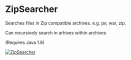 # ZipSearcher
Searches files in Zip compatible archives. e.g. jar, war, zip.

Can recursively search in arhives within archives

(Requires Java 1.8)

[![ZipSearcher](https://cloud.githubusercontent.com/assets/4668696/11281697/ad9e4216-8f21-11e5-9aa1-2fbf4ae8ea18.png)](#ZipSearcher)
